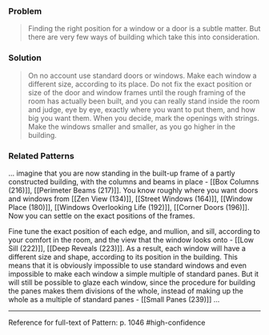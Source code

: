 ### Problem
>Finding the right position for a window or a door is a subtle matter. But there are very few ways of building which take this into consideration.

### Solution
>On no account use standard doors or windows. Make each window a different size, according to its place.
>Do not fix the exact position or size of the door and window frames until the rough framing of the room has actually been built, and you can really stand inside the room and judge, eye by eye, exactly where you want to put them, and how big you want them. When you decide, mark the openings with strings.
>Make the windows smaller and smaller, as you go higher in the building.

### Related Patterns
... imagine that you are now standing in the built-up frame of a partly constructed building, with the columns and beams in place - [[Box Columns (216)]], [[Perimeter Beams (217)]]. You know roughly where you want doors and windows from [[Zen View (134)]], [[Street Windows (164)]], [[Window Place (180)]], [[Windows Overlooking Life (192)]], [[Corner Doors (196)]]. Now you can settle on the exact positions of the frames.

Fine tune the exact position of each edge, and mullion, and sill, according to your comfort in the room, and the view that the window looks onto - [[Low Sill (222)]], [[Deep Reveals (223)]]. As a result, each window will have a different size and shape, according to its position in the building. This means that it is obviously impossible to use standard windows and even impossible to make each window a simple multiple of standard panes. But it will still be possible to glaze each window, since the procedure for building the panes makes them divisions of the whole, instead of making up the whole as a multiple of standard panes - [[Small Panes (239)]] ...

---
Reference for full-text of Pattern: p. 1046 #high-confidence 